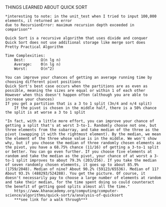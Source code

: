 THINGS LEARNED ABOUT QUICK SORT

	*interesting to note: in the unit_test when I tried to input 100,000 elements, it returned an error
	due to RecursionError: maximum recursion depth exceeded in comparison"*

	Quick Sort is a recursive algorithm that uses divide and conquer
	Quick Sort does not use additional storage like merge sort does
	Pretty Practical Algorithm

	Time Complexities:
		Best:		Ω(n lg n)
		Average:	Θ(n lg n)
		Worst:		O(n^2)

	You can improve your chances of getting an average running time by choosing different pivot positions
	Quick Sort's best case occurs when the partitions are as even as possible, meaning the sizes are equal or within 1 of each other
	However when this doesn't happen often (although you are able to increase your chances)
	If you get a partition that is a 3 to 1 split (3n/4 and n/4 split)
		If the pivot is chosen in the middle half, there is a 50% chance the split is at worse a 3 to 1 split

	"In fact, with a little more effort, you can improve your chance of getting a split that's at worst 3-to-1. Randomly choose not one, but three elements from the subarray, and take median of the three as the pivot (swapping it with the rightmost element). By the median, we mean the element of the three whose value is in the middle. We won't show why, but if you choose the median of three randomly chosen elements as the pivot, you have a 68.75% chance (11/16) of getting a 3-to-1 split or better. You can go even further. If you choose five elements at random and take the median as the pivot, your chance of at worst a 3-to-1 split improves to about 79.3% (203/256). If you take the median of seven randomly chosen elements, it goes up to about 85.9% (1759/2048). Median of nine? About 90.2% (59123/65536). Median of 11? About 93.1% (488293/524288). You get the picture. Of course, it doesn't necessarily pay to choose a large number of elements at random and take their median, for the time spent doing so could counteract the benefit of getting good splits almost all the time."
		https://www.khanacademy.org/computing/computer-science/algorithms/quick-sort/a/analysis-of-quicksort
		***see link for a walk through***




















